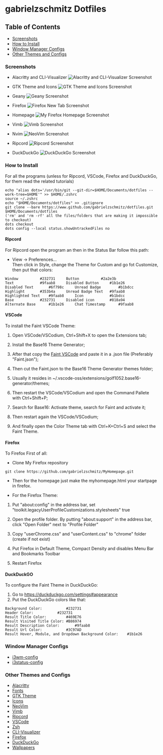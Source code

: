 # gabrielzschmitz Dotfiles

## Table of Contents
- [Screenshots](https://github.com/gabrielzschmitz/dotfiles#screenshots)
- [How to Install](https://github.com/gabrielzschmitz/dotfiles#how-to-install)
- [Window Manager Configs](https://github.com/gabrielzschmitz/dotfiles#window-manager-configs)
- [Other Themes and Configs](https://github.com/gabrielzschmitz/dotfiles#other-themes-and-configs)

### Screenshots
- Alacritty and CLI-Visualizer
![Alacritty and CLI-Visualizer Screenshot](https://github.com/gabrielzschmitz/dotfiles/blob/main/.screenshots/Alacritty%2BCLI-Visualizer.png)

- GTK Theme and Icons
![GTK Theme and Icons Screenshot](https://github.com/gabrielzschmitz/dotfiles/blob/main/.screenshots/GTK%2BIcons.png)

- Geany
![Geany Screenshot](https://github.com/gabrielzschmitz/dotfiles/blob/main/.screenshots/Geany.png)

- Firefox
![Firefox New Tab Screenshot](https://github.com/gabrielzschmitz/dotfiles/blob/main/.screenshots/Firefox.png)

- Homepage
![My Firefox Homepage Screenshot](https://github.com/gabrielzschmitz/dotfiles/blob/main/.screenshots/Homepage.png)

- Vimb
![Vimb Screenshot](https://github.com/gabrielzschmitz/dotfiles/blob/main/.screenshots/Vimb.png)

- Nvim
![NeoVim Screenshot](https://github.com/gabrielzschmitz/dotfiles/blob/main/.screenshots/NeoVim.png)

- Ripcord
![Ripcord Screenshot](https://github.com/gabrielzschmitz/dotfiles/blob/main/.screenshots/Ripcord.png)

- DuckDuckGo
![DuckDuckGo Screenshot](https://github.com/gabrielzschmitz/dotfiles/blob/main/.screenshots/DuckDuckGo.png)

### How to Install

For all the programs (unless for Ripcord, VSCode, Firefox and DuckDuckGo, for them read the related tutorials)

```shell
echo "alias dots='/usr/bin/git --git-dir=$HOME/Documents/dotfiles --work-tree=$HOME'" >> $HOME/.zshrc
source ~/.zshrc
echo "$HOME/Documents/dotfiles" >> .gitignore
git clone --bare https://www.github.com/gabrielzschmitz/dotfiles.git $HOME/Documents/dotfiles
('rm' and 'rm -rf' all the files/folders that are making it impossible to checkout)
dots checkout
dots config --local status.showUntrackedFiles no
```

#### Ripcord
For Ripcord open the program an then in the Status Bar follow this path:
- View -> Preferences... <br>
Then click in Style, change the Theme for Custom and go fot Customize, then put that colors:

```
Window			#232731		Button			#2a2e3b
Text			#9faab8		Disabled Button		#1b1e26
Disabled Text		#6f798c		Unread Badge		#b1bdcc
Highlight		#353b4a		Unread Badge Text	#9faab8
Highlighted Text	#9faab8		Icon			#b1bdcc
Base			#232731		Disabled icon		#818a94
Alternate Base		#1b1e26		Chat Timestamp		#9faab8
```

#### VSCode
To install the Faint VSCode Theme:

1. Open VSCode/VSCodium, Ctrl+Shift+X to open the Extensions tab;

2. Install the Base16 Theme Generator;

3. After that copy the [Faint VSCode](https://pastebin.com/tLNLJFfm) and paste it in a .json file (Preferably "Faint.json");

4. Then cut the Faint.json to the Base16 Theme Generator themes folder;

5. Usually it resides in ~/.vscode-oss/extensions/golf1052.base16-generator/themes;

6. Then restart the VSCode/VSCodium and open the Command Pallete with Ctrl+Shift+P;

7. Search for Base16: Activate theme, search for Faint and activate it;

8. Then restart again the VSCode/VSCodium;

9. And finally open the Color Theme tab with Ctrl+K+Ctrl+S and select the Faint Theme.

#### Firefox
To Firefox First of all:

- Clone My Firefox repository

```
git clone https://github.com/gabrielzschmitz/MyHomepage.git
```
- Then for the homepage just make the myhomepage.html your startpage in firefox.

- For the Firefox Theme:

1. Put "about:config" in the address bar, set "toolkit.legacyUserProfileCustomizations.stylesheets" true

2. Open the profile folder. By putting "about:support" in the address bar, click "Open Folder" next to "Profile Folder"

3. Copy "userChrome.css" and "userContent.css" to "chrome" folder (create if not exist)

4. Put Firefox in Default Theme, Compact Density and disables Menu Bar and Bookmarks Toolbar

5. Restart Firefox

#### DuckDuckGO
To configure the Faint Theme in DuckDuckGo:
1. Go to https://duckduckgo.com/settings#appearance
2. Put the DuckDuckGo colors like that:

```
Background Color:   		#232731
Header Color:   		#232731
Result Title Color:   		#469E76
Result Visited Title Color:	#B86974
Result Description Color:   	#9faab8
Result Url Color:   		#3C97AD
Result Hover, Module, and Dropdown Background Color:	#1b1e26
```

### Window Manager Configs
- [i3wm-config](https://github.com/gabrielzschmitz/dotfiles/tree/master/.config/i3)
- [i3status-config](https://github.com/gabrielzschmitz/dotfiles/tree/master/.config/i3status)

### Other Themes and Configs
- [Alacritty](https://github.com/gabrielzschmitz/dotfiles/tree/main/.config/alacritty)
- [Fonts](https://github.com/gabrielzschmitz/dotfiles/tree/main/.fonts)
- [GTK Theme](https://github.com/gabrielzschmitz/dotfiles/tree/main/.themes/Faint%20GTK)
- [Icons](https://github.com/gabrielzschmitz/dotfiles/tree/main/.icons/Faint%20Icons)
- [NeoVim](https://github.com/gabrielzschmitz/dotfiles/tree/main/.config/nvim)
- [Vimb](https://github.com/gabrielzschmitz/dotfiles/tree/main/.config/vimb)
- [Ripcord](https://github.com/gabrielzschmitz/dotfiles#ripcord)
- [VSCode](https://github.com/gabrielzschmitz/dotfiles#vscode)
- [Zsh](https://github.com/gabrielzschmitz/dotfiles/tree/main/.zshrc)
- [CLI-Visualizer](https://github.com/gabrielzschmitz/dotfiles/tree/main/.config/vis)
- [Firefox](https://github.com/gabrielzschmitz/dotfiles#firefox)
- [DuckDuckGo](https://github.com/gabrielzschmitz/dotfiles#duckduckgo)
- [Wallpapers](https://github.com/gabrielzschmitz/dotfiles/tree/main/Pictures/Wallpapers)
